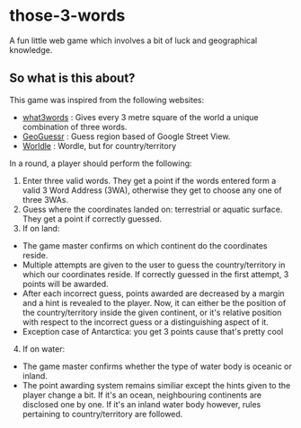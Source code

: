 # those-3-words

A fun little web game which involves a bit of luck and geographical knowledge.

## So what is this about?

This game was inspired from the following websites:
* [what3words](https://what3words.com) : Gives every 3 metre square of the world a unique combination of three words.
* [GeoGuessr](https://geoguessr.com) : Guess region based of Google Street View.
* [Worldle](https://worldle.teuteuf.fr) : Wordle, but for country/territory

In a round, a player should perform the following:
1. Enter three valid words. They get a point if the words entered form a valid 3 Word Address (3WA), otherwise they get to choose any one of three 3WAs.
2. Guess where the coordinates landed on: terrestrial or aquatic surface. They get a point if correctly guessed.
3. If on land:
  * The game master confirms on which continent do the coordinates reside. 
  * Multiple attempts are given to the user to guess the country/territory in which our coordinates reside. If correctly guessed in the first attempt, 3 points will be awarded.
  * After each incorrect guess, points awarded are decreased by a margin and a hint is revealed to the player. Now, it can either be the position of the country/territory inside 
  the given continent, or it's relative position with respect to the incorrect guess or a distinguishing aspect of it.
  * Exception case of Antarctica: you get 3 points cause that's pretty cool
4. If on water:
  * The game master confirms whether the type of water body is oceanic or inland.
  * The point awarding system remains similiar except the hints given to the player change a bit. If it's an ocean, neighbouring continents are disclosed one by one. If it's an
  inland water body however, rules pertaining to country/territory are followed.
  
